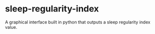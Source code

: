 # sleep-regularity-index
A graphical interface built in python that outputs a sleep regularity index value.
